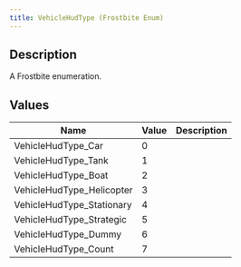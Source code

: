 ```yaml
---
title: VehicleHudType (Frostbite Enum)
---
```

## Description

A Frostbite enumeration.

## Values

| Name                       | Value | Description |
| -------------------------- | ----- | ----------- |
| VehicleHudType\_Car        | 0     |             |
| VehicleHudType\_Tank       | 1     |             |
| VehicleHudType\_Boat       | 2     |             |
| VehicleHudType\_Helicopter | 3     |             |
| VehicleHudType\_Stationary | 4     |             |
| VehicleHudType\_Strategic  | 5     |             |
| VehicleHudType\_Dummy      | 6     |             |
| VehicleHudType\_Count      | 7     |             |

